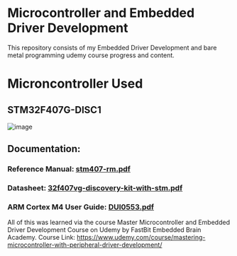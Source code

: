 # Microcontroller and Embedded Driver Development
This repository consists of my Embedded Driver Development and bare metal programming udemy course progress and content.

# Microncontroller Used
## STM32F407G-DISC1
![image](https://github.com/rohansrinivasan/bare-metal-programming/assets/102278418/5d29cdc4-291a-4e73-ac29-d15519e94710)

## Documentation:
### Reference Manual: [stm407-rm.pdf](https://github.com/rohansrinivasan/bare-metal-programming/files/11949697/stm407-rm.pdf)
### Datasheet: [32f407vg-discovery-kit-with-stm.pdf](https://github.com/rohansrinivasan/bare-metal-programming/files/11949723/32f407vg-discovery-kit-with-stm.pdf)
### ARM Cortex M4 User Guide: [DUI0553.pdf](https://github.com/rohansrinivasan/bare-metal-programming/files/11949714/DUI0553.pdf)

All of this was learned via the course Master Microcontroller and Embedded Driver Development Course on Udemy by FastBit Embedded Brain Academy.
Course Link: https://www.udemy.com/course/mastering-microcontroller-with-peripheral-driver-development/
